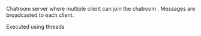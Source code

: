 Chatroom server where multiple client can join the chatroom . Messages are broadcasted to each client. 

Executed using threads
